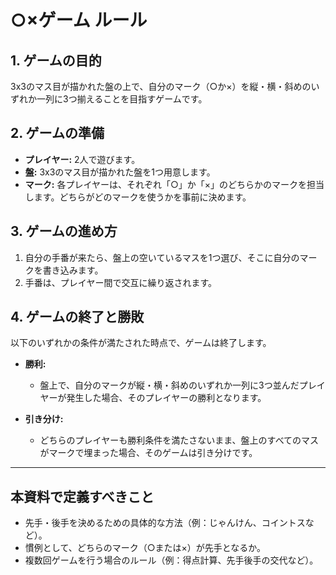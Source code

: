 # ○×ゲーム ルール

## 1. ゲームの目的
3x3のマス目が描かれた盤の上で、自分のマーク（○か×）を縦・横・斜めのいずれか一列に3つ揃えることを目指すゲームです。

## 2. ゲームの準備
- **プレイヤー:** 2人で遊びます。
- **盤:** 3x3のマス目が描かれた盤を1つ用意します。
- **マーク:** 各プレイヤーは、それぞれ「○」か「×」のどちらかのマークを担当します。どちらがどのマークを使うかを事前に決めます。

## 3. ゲームの進め方
1. 自分の手番が来たら、盤上の空いているマスを1つ選び、そこに自分のマークを書き込みます。
2. 手番は、プレイヤー間で交互に繰り返されます。

## 4. ゲームの終了と勝敗
以下のいずれかの条件が満たされた時点で、ゲームは終了します。

- **勝利:**
  - 盤上で、自分のマークが縦・横・斜めのいずれか一列に3つ並んだプレイヤーが発生した場合、そのプレイヤーの勝利となります。

- **引き分け:**
  - どちらのプレイヤーも勝利条件を満たさないまま、盤上のすべてのマスがマークで埋まった場合、そのゲームは引き分けです。

---

## 本資料で定義すべきこと
- 先手・後手を決めるための具体的な方法（例：じゃんけん、コイントスなど）。
- 慣例として、どちらのマーク（○または×）が先手となるか。
- 複数回ゲームを行う場合のルール（例：得点計算、先手後手の交代など）。